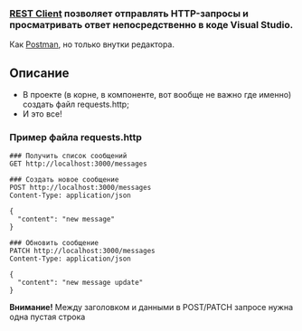 ### [REST Client](https://marketplace.visualstudio.com/items?itemName=humao.rest-client) позволяет отправлять HTTP-запросы и просматривать ответ непосредственно в коде Visual Studio.

Как [Postman](https://www.postman.com/), но только внутки редактора.

## Описание

* В проекте (в корне, в компоненте, вот вообще не важно где именно) создать файл requests.http;
* И это все!

### Пример файла requests.http
```
### Получить список сообщений
GET http://localhost:3000/messages

### Создать новое сообщение
POST http://localhost:3000/messages
Content-Type: application/json

{
  "content": "new message"
}

### Обновить сообщение
PATCH http://localhost:3000/messages
Content-Type: application/json

{
  "content": "new message update"
}
```

**Внимание!** Между заголовком и данными в POST/PATCH запросе нужна одна пустая строка